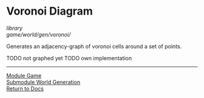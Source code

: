 # Voronoi Diagram
*library*  
*game/world/gen/voronoi/*

Generates an adjacency-graph of voronoi cells around a set of points.

TODO not graphed yet
TODO own implementation

---

[Module Game](../game.md)  
[Submodule World Generation](world_generation.md)  
[Return to Docs](../../docs.md)